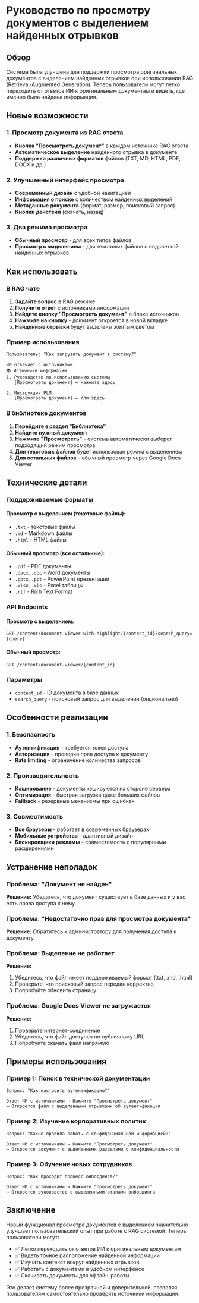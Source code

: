 # Руководство по просмотру документов с выделением найденных отрывков

## Обзор

Система была улучшена для поддержки просмотра оригинальных документов с выделением найденных отрывков при использовании RAG (Retrieval-Augmented Generation). Теперь пользователи могут легко переходить от ответов ИИ к оригинальным документам и видеть, где именно была найдена информация.

## Новые возможности

### 1. Просмотр документа из RAG ответа
- **Кнопка "Просмотреть документ"** в каждом источнике RAG ответа
- **Автоматическое выделение** найденного отрывка в документе
- **Поддержка различных форматов** файлов (TXT, MD, HTML, PDF, DOCX и др.)

### 2. Улучшенный интерфейс просмотра
- **Современный дизайн** с удобной навигацией
- **Информация о поиске** с количеством найденных выделений
- **Метаданные документа** (формат, размер, поисковый запрос)
- **Кнопки действий** (скачать, назад)

### 3. Два режима просмотра
- **Обычный просмотр** - для всех типов файлов
- **Просмотр с выделением** - для текстовых файлов с подсветкой найденных отрывков

## Как использовать

### В RAG чате

1. **Задайте вопрос** в RAG режиме
2. **Получите ответ** с источниками информации
3. **Найдите кнопку "Просмотреть документ"** в блоке источников
4. **Нажмите на кнопку** - документ откроется в новой вкладке
5. **Найденные отрывки** будут выделены желтым цветом

### Пример использования

```
Пользователь: "Как загрузить документ в систему?"

ИИ отвечает с источниками:
📚 Источники информации:
1. Руководство по использованию системы
   [Просмотреть документ] ← Нажмите здесь
   
2. Инструкция PLM
   [Просмотреть документ] ← Или здесь
```

### В библиотеке документов

1. **Перейдите в раздел "Библиотека"**
2. **Найдите нужный документ**
3. **Нажмите "Просмотреть"** - система автоматически выберет подходящий режим просмотра
4. **Для текстовых файлов** будет использован режим с выделением
5. **Для остальных файлов** - обычный просмотр через Google Docs Viewer

## Технические детали

### Поддерживаемые форматы

#### Просмотр с выделением (текстовые файлы):
- `.txt` - текстовые файлы
- `.md` - Markdown файлы  
- `.html` - HTML файлы

#### Обычный просмотр (все остальные):
- `.pdf` - PDF документы
- `.docx`, `.doc` - Word документы
- `.pptx`, `.ppt` - PowerPoint презентации
- `.xlsx`, `.xls` - Excel таблицы
- `.rtf` - Rich Text Format

### API Endpoints

#### Просмотр с выделением:
```
GET /content/document-viewer-with-highlight/{content_id}?search_query={query}
```

#### Обычный просмотр:
```
GET /content/document-viewer/{content_id}
```

### Параметры

- `content_id` - ID документа в базе данных
- `search_query` - поисковый запрос для выделения (опционально)

## Особенности реализации

### 1. Безопасность
- **Аутентификация** - требуется токен доступа
- **Авторизация** - проверка прав доступа к документу
- **Rate limiting** - ограничение количества запросов

### 2. Производительность
- **Кэширование** - документы кэшируются на стороне сервера
- **Оптимизация** - быстрая загрузка даже больших файлов
- **Fallback** - резервные механизмы при ошибках

### 3. Совместимость
- **Все браузеры** - работает в современных браузерах
- **Мобильные устройства** - адаптивный дизайн
- **Блокировщики рекламы** - совместимость с популярными расширениями

## Устранение неполадок

### Проблема: "Документ не найден"
**Решение:** Убедитесь, что документ существует в базе данных и у вас есть права доступа к нему.

### Проблема: "Недостаточно прав для просмотра документа"
**Решение:** Обратитесь к администратору для получения доступа к документу.

### Проблема: Выделение не работает
**Решение:** 
1. Убедитесь, что файл имеет поддерживаемый формат (.txt, .md, .html)
2. Проверьте, что поисковый запрос передан корректно
3. Попробуйте обновить страницу

### Проблема: Google Docs Viewer не загружается
**Решение:** 
1. Проверьте интернет-соединение
2. Убедитесь, что файл доступен по публичному URL
3. Попробуйте скачать файл напрямую

## Примеры использования

### Пример 1: Поиск в технической документации
```
Вопрос: "Как настроить аутентификацию?"

Ответ ИИ с источниками → Нажмите "Просмотреть документ" 
→ Откроется файл с выделенными отрывками об аутентификации
```

### Пример 2: Изучение корпоративных политик
```
Вопрос: "Какие правила работы с конфиденциальной информацией?"

Ответ ИИ с источниками → Нажмите "Просмотреть документ"
→ Откроется документ с выделенными разделами о конфиденциальности
```

### Пример 3: Обучение новых сотрудников
```
Вопрос: "Как проходит процесс онбординга?"

Ответ ИИ с источниками → Нажмите "Просмотреть документ"
→ Откроется руководство с выделенными этапами онбординга
```

## Заключение

Новый функционал просмотра документов с выделением значительно улучшает пользовательский опыт при работе с RAG системой. Теперь пользователи могут:

- ✅ Легко переходить от ответов ИИ к оригинальным документам
- ✅ Видеть точное расположение найденной информации
- ✅ Изучать контекст вокруг найденных отрывков
- ✅ Работать с документами в удобном интерфейсе
- ✅ Скачивать документы для офлайн-работы

Это делает систему более прозрачной и доверительной, позволяя пользователям самостоятельно проверять источники информации.

